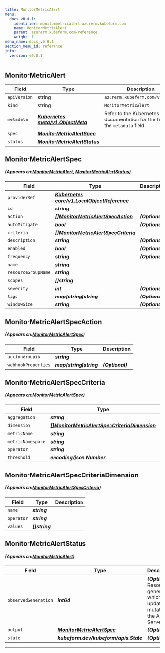 ```yaml
---
title: MonitorMetricAlert
menu:
  docs_v0.0.1:
    identifier: monitormetricalert-azurerm.kubeform.com
    name: MonitorMetricAlert
    parent: azurerm.kubeform.com-reference
    weight: 1
menu_name: docs_v0.0.1
section_menu_id: reference
info:
  version: v0.0.1
---
```


## MonitorMetricAlert
| Field | Type | Description |
| ------ | ----- | ----------- |
| `apiVersion` | string | `azurerm.kubeform.com/v1alpha1` |
|    `kind` | string | `MonitorMetricAlert` |
| `metadata` | ***[Kubernetes meta/v1.ObjectMeta](https://kubernetes.io/docs/reference/generated/kubernetes-api/v1.13/#objectmeta-v1-meta)***|Refer to the Kubernetes API documentation for the fields of the `metadata` field.|
| `spec` | ***[MonitorMetricAlertSpec](#MonitorMetricAlertSpec)***||
| `status` | ***[MonitorMetricAlertStatus](#MonitorMetricAlertStatus)***||
## MonitorMetricAlertSpec
##### (Appears on:[MonitorMetricAlert](#MonitorMetricAlert), [MonitorMetricAlertStatus](#MonitorMetricAlertStatus))
| Field | Type | Description |
| ------ | ----- | ----------- |
| `providerRef` | ***[Kubernetes core/v1.LocalObjectReference](https://kubernetes.io/docs/reference/generated/kubernetes-api/v1.13/#localobjectreference-v1-core)***||
| `id` | ***string***||
| `action` | ***[[]MonitorMetricAlertSpecAction](#MonitorMetricAlertSpecAction)***| ***(Optional)*** |
| `autoMitigate` | ***bool***| ***(Optional)*** |
| `criteria` | ***[[]MonitorMetricAlertSpecCriteria](#MonitorMetricAlertSpecCriteria)***||
| `description` | ***string***| ***(Optional)*** |
| `enabled` | ***bool***| ***(Optional)*** |
| `frequency` | ***string***| ***(Optional)*** |
| `name` | ***string***||
| `resourceGroupName` | ***string***||
| `scopes` | ***[]string***||
| `severity` | ***int***| ***(Optional)*** |
| `tags` | ***map[string]string***| ***(Optional)*** |
| `windowSize` | ***string***| ***(Optional)*** |
## MonitorMetricAlertSpecAction
##### (Appears on:[MonitorMetricAlertSpec](#MonitorMetricAlertSpec))
| Field | Type | Description |
| ------ | ----- | ----------- |
| `actionGroupID` | ***string***||
| `webhookProperties` | ***map[string]string***| ***(Optional)*** |
## MonitorMetricAlertSpecCriteria
##### (Appears on:[MonitorMetricAlertSpec](#MonitorMetricAlertSpec))
| Field | Type | Description |
| ------ | ----- | ----------- |
| `aggregation` | ***string***||
| `dimension` | ***[[]MonitorMetricAlertSpecCriteriaDimension](#MonitorMetricAlertSpecCriteriaDimension)***| ***(Optional)*** |
| `metricName` | ***string***||
| `metricNamespace` | ***string***||
| `operator` | ***string***||
| `threshold` | ***encoding/json.Number***||
## MonitorMetricAlertSpecCriteriaDimension
##### (Appears on:[MonitorMetricAlertSpecCriteria](#MonitorMetricAlertSpecCriteria))
| Field | Type | Description |
| ------ | ----- | ----------- |
| `name` | ***string***||
| `operator` | ***string***||
| `values` | ***[]string***||
## MonitorMetricAlertStatus
##### (Appears on:[MonitorMetricAlert](#MonitorMetricAlert))
| Field | Type | Description |
| ------ | ----- | ----------- |
| `observedGeneration` | ***int64***| ***(Optional)*** Resource generation, which is updated on mutation by the API Server.|
| `output` | ***[MonitorMetricAlertSpec](#MonitorMetricAlertSpec)***| ***(Optional)*** |
| `state` | ***kubeform.dev/kubeform/apis.State***| ***(Optional)*** |
---
